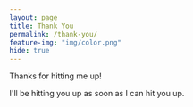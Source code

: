 ```yaml
---
layout: page
title: Thank You
permalink: /thank-you/
feature-img: "img/color.png"
hide: true
---
```


Thanks for hitting me up!

I'll be hitting you up as soon as I can hit you up.
